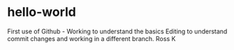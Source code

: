# hello-world
First use of Github - Working to understand the basics
Editing to understand commit changes and working in a different branch. 
Ross K 
